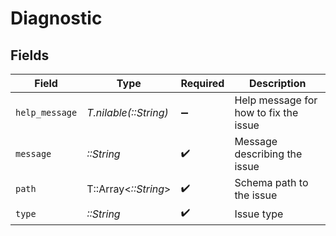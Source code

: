# Diagnostic


## Fields

| Field                                 | Type                                  | Required                              | Description                           |
| ------------------------------------- | ------------------------------------- | ------------------------------------- | ------------------------------------- |
| `help_message`                        | *T.nilable(::String)*                 | :heavy_minus_sign:                    | Help message for how to fix the issue |
| `message`                             | *::String*                            | :heavy_check_mark:                    | Message describing the issue          |
| `path`                                | T::Array<*::String*>                  | :heavy_check_mark:                    | Schema path to the issue              |
| `type`                                | *::String*                            | :heavy_check_mark:                    | Issue type                            |